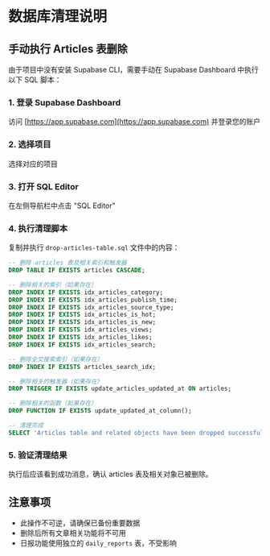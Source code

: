 # 数据库清理说明

## 手动执行 Articles 表删除

由于项目中没有安装 Supabase CLI，需要手动在 Supabase Dashboard 中执行以下 SQL 脚本：

### 1. 登录 Supabase Dashboard
访问 [https://app.supabase.com](https://app.supabase.com) 并登录您的账户

### 2. 选择项目
选择对应的项目

### 3. 打开 SQL Editor
在左侧导航栏中点击 "SQL Editor"

### 4. 执行清理脚本
复制并执行 `drop-articles-table.sql` 文件中的内容：

```sql
-- 删除 articles 表及相关索引和触发器
DROP TABLE IF EXISTS articles CASCADE;

-- 删除相关的索引（如果存在）
DROP INDEX IF EXISTS idx_articles_category;
DROP INDEX IF EXISTS idx_articles_publish_time;
DROP INDEX IF EXISTS idx_articles_source_type;
DROP INDEX IF EXISTS idx_articles_is_hot;
DROP INDEX IF EXISTS idx_articles_is_new;
DROP INDEX IF EXISTS idx_articles_views;
DROP INDEX IF EXISTS idx_articles_likes;
DROP INDEX IF EXISTS idx_articles_search;

-- 删除全文搜索索引（如果存在）
DROP INDEX IF EXISTS articles_search_idx;

-- 删除相关的触发器（如果存在）
DROP TRIGGER IF EXISTS update_articles_updated_at ON articles;

-- 删除相关的函数（如果存在）
DROP FUNCTION IF EXISTS update_updated_at_column();

-- 清理完成
SELECT 'Articles table and related objects have been dropped successfully' as result;
```

### 5. 验证清理结果
执行后应该看到成功消息，确认 articles 表及相关对象已被删除。

## 注意事项
- 此操作不可逆，请确保已备份重要数据
- 删除后所有文章相关功能将不可用
- 日报功能使用独立的 `daily_reports` 表，不受影响